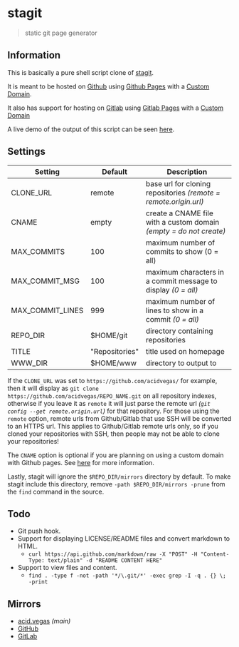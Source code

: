 # stagit
> static git page generator

## Information
This is basically a pure shell script clone of [stagit](https://git.2f30.org/stagit/).

It is meant to be hosted on [Github](https://github.com) using [Github Pages](https://pages.github.com) with a [Custom Domain](https://help.github.com/en/articles/using-a-custom-domain-with-github-pages).

It also has support for hosting on [Gitlab](https://gitlab.com) using [Gitlab Pages](https://docs.gitlab.com/ee/user/project/pages/) with a [Custom Domain](https://docs.gitlab.com/ee/user/project/pages/custom_domains_ssl_tls_certification/)

A live demo of the output of this script can be seen [here](https://acid.vegas).

## Settings
| Setting          | Default        | Description                                                        |
| ---------------- | -------------- | ------------------------------------------------------------------ |
| CLONE_URL        | remote         | base url for cloning repositories *(remote = remote.origin.url)*   |
| CNAME            | empty          | create a CNAME file with a custom domain *(empty = do not create)* |
| MAX_COMMITS      | 100            | maximum number of commits to show (0 = all)                        |
| MAX_COMMIT_MSG   | 100            | maximum characters in a commit message to display *(0 = all)*      |
| MAX_COMMIT_LINES | 999            | maximum number of lines to show in a commit *(0 = all)*            |
| REPO_DIR         | $HOME/git      | directory containing repositories                                  |
| TITLE            | "Repositories" | title used on homepage                                             |
| WWW_DIR          | $HOME/www      | directory to output to                                             |

If the `CLONE_URL` was set to `https://github.com/acidvegas/` for example, then it will display as `git clone https://github.com/acidvegas/REPO_NAME.git` on all repository indexes, otherwise if you leave it as `remote` it will just parse the remote url *(`git config --get remote.origin.url`)* for that repository. For those using the `remote` option, remote urls from Github/Gitlab that use SSH will be converted to an HTTPS url. This applies to Github/Gitlab remote urls only, so if you cloned your repositories with SSH, then people may not be able to clone your repositories!

The `CNAME` option is optional if you are planning on using a custom domain with Github pages. See [here](https://help.github.com/en/articles/troubleshooting-custom-domains#github-repository-setup-errors) for more information.

Lastly, stagit will ignore the `$REPO_DIR/mirrors` directory by default. To make stagit include this directory, remove `-path $REPO_DIR/mirrors -prune` from the `find` command in the source.

## Todo
- Git push hook.
- Support for displaying LICENSE/README files and convert markdown to HTML.
	- `curl https://api.github.com/markdown/raw -X "POST" -H "Content-Type: text/plain" -d "README CONTENT HERE"`
- Support to view files and content.
	- `find . -type f -not -path '*/\.git/*' -exec grep -I -q . {} \; -print`

## Mirrors
- [acid.vegas](https://acid.vegas/stagit) *(main)*
- [GitHub](https://github.com/acidvegas/stagit)
- [GitLab](https://gitlab.com/acidvegas/stagit)